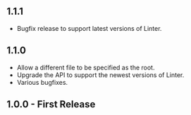 ## 1.1.1

* Bugfix release to support latest versions of Linter.

## 1.1.0

* Allow a different file to be specified as the root.
* Upgrade the API to support the newest versions of Linter.
* Various bugfixes.

## 1.0.0 - First Release
